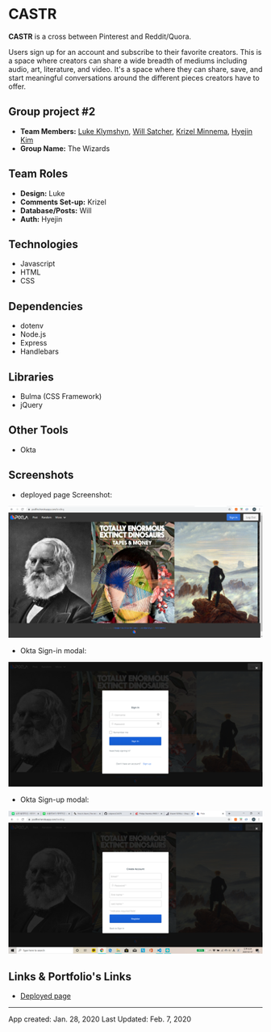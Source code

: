 # CASTR
**CASTR** is a cross between Pinterest and Reddit/Quora.

Users sign up for an account and subscribe to their favorite creators. This is a space where creators can share a wide breadth of mediums including audio, art, literature, and video. It's a space where they can share, save, and start meaningful conversations around the different pieces creators have to offer.

## Group project #2
* **Team Members:** [Luke Klymshyn](https://github.com/UnseenMountain), [Will Satcher](https://github.com/wsatchmo), [Krizel Minnema](https://github.com/krizel4), [Hyejin Kim](https://github.com/cshjnim)
* **Group Name:** The Wizards

## Team Roles
* **Design:** Luke
* **Comments Set-up:** Krizel
* **Database/Posts:** Will
* **Auth:** Hyejin

## Technologies
* Javascript
* HTML
* CSS

## Dependencies
* dotenv
* Node.js
* Express
* Handlebars

## Libraries
* Bulma (CSS Framework)
* jQuery

## Other Tools
* Okta

## Screenshots

* deployed page Screenshot:

![Screenshots](/screenshots/frontpage.png)

* Okta Sign-in modal:

![Screenshots](/screenshots/okta-auth.png)

* Okta Sign-up modal:

![Screenshots](/screenshots/signup.png)

## Links & Portfolio's Links

*  [Deployed page](https://podfire.herokuapp.com/)

- - -
App created: Jan. 28, 2020
Last Updated: Feb. 7, 2020